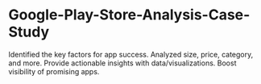 # Google-Play-Store-Analysis-Case-Study
 Identified the key factors for app success. Analyzed size, price, category, and more. Provide actionable insights with data/visualizations. Boost visibility of promising apps.
